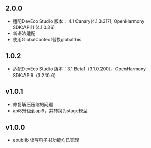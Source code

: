 ## 2.0.0

- 适配DevEco Studio 版本： 4.1 Canary(4.1.3.317), OpenHarmony SDK:API11 (4.1.0.36)
- 新语法适配
- 使用GlobalContext替换globalthis

## 1.0.2

- 适配DevEco Studio 版本：3.1 Beta1（3.1.0.200），OpenHarmony SDK:API9（3.2.10.6）

## v1.0.1

- 修复解压压缩的问题
- api8升级到api9，并转换为stage模型

## v1.0.0

- epublib 读写电子书功能均已实现

